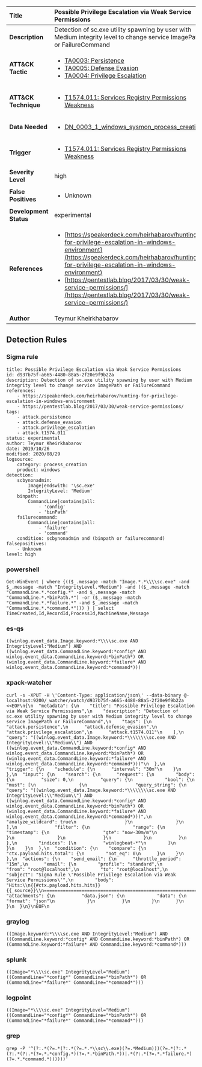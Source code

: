 | Title                    | Possible Privilege Escalation via Weak Service Permissions       |
|:-------------------------|:------------------|
| **Description**          | Detection of sc.exe utility spawning by user with Medium integrity level to change service ImagePath or FailureCommand |
| **ATT&amp;CK Tactic**    |  <ul><li>[TA0003: Persistence](https://attack.mitre.org/tactics/TA0003)</li><li>[TA0005: Defense Evasion](https://attack.mitre.org/tactics/TA0005)</li><li>[TA0004: Privilege Escalation](https://attack.mitre.org/tactics/TA0004)</li></ul>  |
| **ATT&amp;CK Technique** | <ul><li>[T1574.011: Services Registry Permissions Weakness](https://attack.mitre.org/techniques/T1574.011)</li></ul>  |
| **Data Needed**          | <ul><li>[DN_0003_1_windows_sysmon_process_creation](../Data_Needed/DN_0003_1_windows_sysmon_process_creation.md)</li></ul>  |
| **Trigger**              | <ul><li>[T1574.011: Services Registry Permissions Weakness](../Triggers/T1574.011.md)</li></ul>  |
| **Severity Level**       | high |
| **False Positives**      | <ul><li>Unknown</li></ul>  |
| **Development Status**   | experimental |
| **References**           | <ul><li>[https://speakerdeck.com/heirhabarov/hunting-for-privilege-escalation-in-windows-environment](https://speakerdeck.com/heirhabarov/hunting-for-privilege-escalation-in-windows-environment)</li><li>[https://pentestlab.blog/2017/03/30/weak-service-permissions/](https://pentestlab.blog/2017/03/30/weak-service-permissions/)</li></ul>  |
| **Author**               | Teymur Kheirkhabarov |


## Detection Rules

### Sigma rule

```
title: Possible Privilege Escalation via Weak Service Permissions
id: d937b75f-a665-4480-88a5-2f20e9f9b22a
description: Detection of sc.exe utility spawning by user with Medium integrity level to change service ImagePath or FailureCommand
references:
    - https://speakerdeck.com/heirhabarov/hunting-for-privilege-escalation-in-windows-environment
    - https://pentestlab.blog/2017/03/30/weak-service-permissions/
tags:
    - attack.persistence
    - attack.defense_evasion
    - attack.privilege_escalation
    - attack.t1574.011
status: experimental
author: Teymur Kheirkhabarov
date: 2019/10/26
modified: 2020/08/29
logsource:
    category: process_creation
    product: windows
detection:
    scbynonadmin:
        Image|endswith: '\sc.exe'
        IntegrityLevel: 'Medium'
    binpath:
        CommandLine|contains|all:
            - 'config'
            - 'binPath'
    failurecommand:
        CommandLine|contains|all: 
            - 'failure'
            - 'command'
    condition: scbynonadmin and (binpath or failurecommand)
falsepositives:
    - Unknown
level: high

```





### powershell
    
```
Get-WinEvent | where {(($_.message -match "Image.*.*\\\\sc.exe" -and $_.message -match "IntegrityLevel.*Medium") -and (($_.message -match "CommandLine.*.*config.*" -and $_.message -match "CommandLine.*.*binPath.*") -or ($_.message -match "CommandLine.*.*failure.*" -and $_.message -match "CommandLine.*.*command.*"))) } | select TimeCreated,Id,RecordId,ProcessId,MachineName,Message
```


### es-qs
    
```
((winlog.event_data.Image.keyword:*\\\\sc.exe AND IntegrityLevel:"Medium") AND ((winlog.event_data.CommandLine.keyword:*config* AND winlog.event_data.CommandLine.keyword:*binPath*) OR (winlog.event_data.CommandLine.keyword:*failure* AND winlog.event_data.CommandLine.keyword:*command*)))
```


### xpack-watcher
    
```
curl -s -XPUT -H \'Content-Type: application/json\' --data-binary @- localhost:9200/_watcher/watch/d937b75f-a665-4480-88a5-2f20e9f9b22a <<EOF\n{\n  "metadata": {\n    "title": "Possible Privilege Escalation via Weak Service Permissions",\n    "description": "Detection of sc.exe utility spawning by user with Medium integrity level to change service ImagePath or FailureCommand",\n    "tags": [\n      "attack.persistence",\n      "attack.defense_evasion",\n      "attack.privilege_escalation",\n      "attack.t1574.011"\n    ],\n    "query": "((winlog.event_data.Image.keyword:*\\\\\\\\sc.exe AND IntegrityLevel:\\"Medium\\") AND ((winlog.event_data.CommandLine.keyword:*config* AND winlog.event_data.CommandLine.keyword:*binPath*) OR (winlog.event_data.CommandLine.keyword:*failure* AND winlog.event_data.CommandLine.keyword:*command*)))"\n  },\n  "trigger": {\n    "schedule": {\n      "interval": "30m"\n    }\n  },\n  "input": {\n    "search": {\n      "request": {\n        "body": {\n          "size": 0,\n          "query": {\n            "bool": {\n              "must": [\n                {\n                  "query_string": {\n                    "query": "((winlog.event_data.Image.keyword:*\\\\\\\\sc.exe AND IntegrityLevel:\\"Medium\\") AND ((winlog.event_data.CommandLine.keyword:*config* AND winlog.event_data.CommandLine.keyword:*binPath*) OR (winlog.event_data.CommandLine.keyword:*failure* AND winlog.event_data.CommandLine.keyword:*command*)))",\n                    "analyze_wildcard": true\n                  }\n                }\n              ],\n              "filter": {\n                "range": {\n                  "timestamp": {\n                    "gte": "now-30m/m"\n                  }\n                }\n              }\n            }\n          }\n        },\n        "indices": [\n          "winlogbeat-*"\n        ]\n      }\n    }\n  },\n  "condition": {\n    "compare": {\n      "ctx.payload.hits.total": {\n        "not_eq": 0\n      }\n    }\n  },\n  "actions": {\n    "send_email": {\n      "throttle_period": "15m",\n      "email": {\n        "profile": "standard",\n        "from": "root@localhost",\n        "to": "root@localhost",\n        "subject": "Sigma Rule \'Possible Privilege Escalation via Weak Service Permissions\'",\n        "body": "Hits:\\n{{#ctx.payload.hits.hits}}{{_source}}\\n================================================================================\\n{{/ctx.payload.hits.hits}}",\n        "attachments": {\n          "data.json": {\n            "data": {\n              "format": "json"\n            }\n          }\n        }\n      }\n    }\n  }\n}\nEOF\n
```


### graylog
    
```
((Image.keyword:*\\\\sc.exe AND IntegrityLevel:"Medium") AND ((CommandLine.keyword:*config* AND CommandLine.keyword:*binPath*) OR (CommandLine.keyword:*failure* AND CommandLine.keyword:*command*)))
```


### splunk
    
```
((Image="*\\\\sc.exe" IntegrityLevel="Medium") ((CommandLine="*config*" CommandLine="*binPath*") OR (CommandLine="*failure*" CommandLine="*command*")))
```


### logpoint
    
```
((Image="*\\\\sc.exe" IntegrityLevel="Medium") ((CommandLine="*config*" CommandLine="*binPath*") OR (CommandLine="*failure*" CommandLine="*command*")))
```


### grep
    
```
grep -P '^(?:.*(?=.*(?:.*(?=.*.*\\sc\\.exe)(?=.*Medium)))(?=.*(?:.*(?:.*(?:.*(?=.*.*config.*)(?=.*.*binPath.*))|.*(?:.*(?=.*.*failure.*)(?=.*.*command.*))))))'
```




